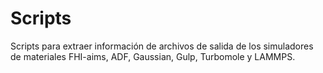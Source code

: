 # Scripts
Scripts para extraer información de archivos de salida de los simuladores de materiales FHI-aims, ADF, Gaussian, Gulp, 
Turbomole y LAMMPS.
